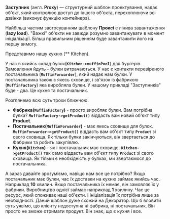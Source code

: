 **Заступник** (англ. **Proxy**) — структурний шаблон проектування, надає об'єкт, який контролює
доступ до іншого об'єкта, перехоплюючи всі дзвінки (виконує функцію контейнера).

Найбільш частим застосуванням шаблону **Проксі** є лінива завантаження (**lazy load**).
"Важкі" об'єкти не завжди розумно завантажувати в момент ініціалізації. Більш правильним рішенням буде завантажити
його на першу вимогу.

Представимо нашу кухню (** Kitchen).

У нас є якийсь склад булок(**`Kitchen->muffinPool`**) для бургерів. Замовлення йдуть – булки витрачаються.
У нас є контакти перевіреного постачальника (**`MuffinForwarder`**), який надає нам булки. У постачальника також є
якесь сховище, і зв'язок із фабрикою (**`MuffinFactory`**) яка виробляла булки.
У нашому прикладі "Заступників" буде - два. Це кухня та постачальник.


Розглянемо всю суть трохи ближчою.

* **Фабрика(`MuffinFactory`)** - просто виробляє булки. Вам потрібна булка?
  **`MuffinFactory->getProduct()`** віддасть вам новий об'єкт типу **Product**.
* **Постачальник(`MuffinForwarder`)** - має якесь сховище для булок.
  **`MuffinForwarder->getProduct()`** віддасть вам об'єкт типу **`Product`** зі свого сховища.
  Як тільки булки закінчуються, він звертається до Фабрики та робить закупівлю.
* **Кухня(`Kitchen`)** - як і постачальник має сховище.
  **`Kitchen->getProduct()`** так само віддасть вам об'єкт типу **`Product`** зі свого сховища.
  Як тільки є необхідність у булках, ми звертаємося до постачальника.

А зараз давайте зрозуміємо, навіщо нам все це потрібно?
Якщо постачальник має булки, час їх доставки на кухню займає якийсь час. Наприклад **10** хвилин.
Якщо постачальника їх немає, він замовляє їх у фабрики. Виробництво однієї займає наприклад **1** хвилину.
Час це ресурс, який споживає наші об'єкти. І ініціалізація їх потрібна лише за необхідності.
Даний шаблон дуже схожий на Декоратор. Що б вловити суть уявімо, що клієнту недоступна ні фабрика, ні постачальник.
Він просто не зможе отримати продукт. Він знає, що є кухня і все.